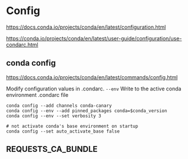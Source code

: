 # Config

https://docs.conda.io/projects/conda/en/latest/configuration.html

https://conda.io/projects/conda/en/latest/user-guide/configuration/use-condarc.html

## conda config
https://docs.conda.io/projects/conda/en/latest/commands/config.html

Modify configuration values in .condarc.
`--env` Write to the active conda environment .condarc file
```
conda config --add channels conda-canary
conda config --env --add pinned_packages conda=$conda_version
conda config --env --set verbosity 3

# not activate conda's base environment on startup
conda config --set auto_activate_base false
```

## REQUESTS_CA_BUNDLE
